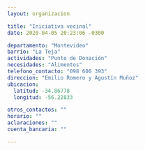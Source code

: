 ```yaml
---
layout: organizacion

title: "Iniciativa vecinal"
date: 2020-04-05 20:23:06 -0300

departamento: "Montevideo"
barrio: "La Teja"
actividades: "Punto de Donación"
necesidades: "Alimentos"
telefono_contacto: "098 600 393"
direccion: "Emilio Romero y Agustín Muñoz"
ubicacion:
  latitud: -34.86778
  longitud: -56.22833

otros_contactos: ""
horario: ""
aclaraciones: ""
cuenta_bancaria: ""

---
```

